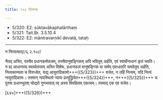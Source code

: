 ```yaml
---
title: १०६ टिप्पन्यः

---
```

- 5/320: E2: sūktavākaphalārthaṃ
- 5/321: Tait.Br. 3.5.10.4
- 5/322: E2: māntravarṇikī devatā, tataḥ

____________________________________________


न नित्यत्वात्//६.२.१०//

नैतद् अस्ति, यस्यैव प्रधानकर्मफलम्, तस्यैवानुषङ्गिकम् अपि भवितुम् अर्हति, एवं स्वार्थेनाधानं कृतं भवति। न ह्य् आधानस्य स्वार्थतायाम् अस्ति विशेषः, प्रधानफलं वानुषङ्गिकं वा सर्वम् एवाधातरि समवेतुम् अर्हति, नित्यकाम्यता च विरुध्येत, यद्य् आयुरादिकामो+++({5/323})+++ यजेत, न तर्हि नित्यम्, यदि नित्यं नायुरादिकामः। तस्मान् नावस्थितो न्यायः प्रत्युद्ध्रियेत+++({5/324})+++, न+++({5/325})+++ च पुरुषः प्रधानभूतश् चोद्यते गुणभावात् त्व् अस्य विवक्षितम् एकत्वम्। तस्माद् एक एव यजेत।

[६४०]+++({5/326})+++
